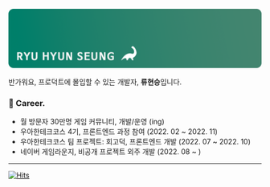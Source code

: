 ![git](./profile-header.png)

반가워요, 프로덕트에 몰입할 수 있는 개발자, **류현승**입니다.
<br>

### 🥸 Career.

- 월 방문자 30만명 게임 커뮤니티, 개발/운영 (ing)
- 우아한테크코스 4기, 프론트엔드 과정 참여 (2022. 02 ~ 2022. 11)
- 우아한테크코스 팀 프로젝트: 회고덕, 프론트엔드 개발 (2022. 07 ~ 2022. 10)
- 네이버 게임라운지, 비공개 프로젝트 외주 개발 (2022. 08 ~ )

---

[![Hits](https://hits.seeyoufarm.com/api/count/incr/badge.svg?url=https%3A%2F%2Fgithub.com%2Fcompy-ryu%2Fhit-counter&count_bg=%2379C83D&title_bg=%23555555&icon=&icon_color=%23E7E7E7&title=%F0%9F%A6%95&edge_flat=false)](https://hits.seeyoufarm.com)
